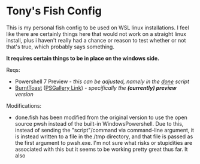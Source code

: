 <!--
 Copyright (c) 2022 Tony Barbitta
 
 This Source Code Form is subject to the terms of the Mozilla Public
 License, v. 2.0. If a copy of the MPL was not distributed with this
 file, You can obtain one at http://mozilla.org/MPL/2.0/.
-->

# Tony's Fish Config

This is my personal fish config to be used on WSL linux installations. I feel like there are certainly things here that would not work on a straight linux install, plus i haven't really had a chance or reason to test whether or not that's true, which probably says something. 

**It requires certain things to be in place on the windows side.** 

Reqs:
- Powershell 7 Preview - *this can be adjusted, namely in the [done](./conf.d/done.fish) script*
- [BurntToast](https://github.com/Windos/BurntToast) ([PSGallery Link](https://www.powershellgallery.com/packages/BurntToast/1.0.0-Preview1)) - *specifically the **(currently) preview** version*

Modifications:
- done.fish has been modified from the original version to use the open source pwsh instead of the built-in WindowsPowershell. Due to this, instead of sending the "script"/command via command-line argument, it is instead written to a file in the /tmp directory, and that file is passed as the first argument to pwsh.exe. I'm not sure what risks or stupidities are associated with this but it seems to be working pretty great thus far. It also 